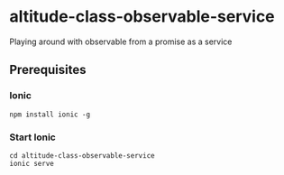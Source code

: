 # altitude-class-observable-service

Playing around with observable from a promise as a service
## Prerequisites

### Ionic

```npm install ionic -g```

### Start Ionic

```
cd altitude-class-observable-service
ionic serve
```

